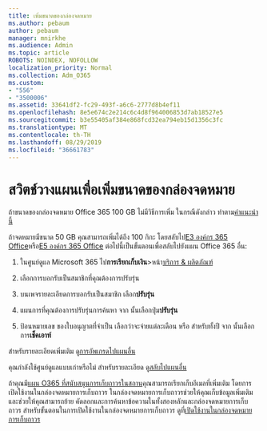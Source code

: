 ```yaml
---
title: เพิ่มขนาดของกล่องจดหมาย
ms.author: pebaum
author: pebaum
manager: mnirkhe
ms.audience: Admin
ms.topic: article
ROBOTS: NOINDEX, NOFOLLOW
localization_priority: Normal
ms.collection: Adm_O365
ms.custom:
- "556"
- "3500006"
ms.assetid: 33641df2-fc29-493f-a6c6-2777d8b4ef11
ms.openlocfilehash: 8e5e674c2e214c6c4d8f964006853d7ab18527e5
ms.sourcegitcommit: b3e55405af384e868fcd32ea794eb15d1356c3fc
ms.translationtype: MT
ms.contentlocale: th-TH
ms.lasthandoff: 08/29/2019
ms.locfileid: "36661783"
---
```

# <a name="switch-plans-to-increase-mailbox-size"></a>สวิตช์วางแผนเพื่อเพิ่มขนาดของกล่องจดหมาย

ถ้าขนาดของกล่องจดหมาย Office 365 100 GB ไม่มีวิธีการเพิ่ม ในกรณีดังกล่าว ทำตาม[คำแนะนำนี้](https://support.office.com/client/e57572ff-0ba7-4782-ba5d-cdac3142ea71)
  
ถ้าจดหมายมีขนาด 50 GB คุณสามารถเพิ่มได้ถึง 100 กิกะ โดยสลับไป[E3 องค์กร 365 Office](https://products.office.com/business/office-365-enterprise-e3-business-software)หรือ[E5 องค์กร 365 Office](https://products.office.com/business/office-365-enterprise-e5-business-software) ต่อไปนี้เป็นขั้นตอนเพื่อสลับไปยังแผน Office 365 อื่น:
  
1. ในศูนย์ดูแล Microsoft 365 ไป**การเรียกเก็บเงิน**\>หน้า[บริการ & ผลิตภัณฑ์](https://go.microsoft.com/fwlink/p/?linkid=842054)

2. เลือกการบอกรับเป็นสมาชิกที่คุณต้องการปรับรุ่น

3. บนเพจรายละเอียดการบอกรับเป็นสมาชิก เลือก**ปรับรุ่น**

4. แผนการที่คุณต้องการปรับรุ่นการค้นหา จาก นั้นเลือกปุ่ม**ปรับรุ่น**

5. ป้อนหมายเลข ของใบอนุญาตที่จำเป็น เลือกว่าจะจ่ายแต่ละเดือน หรือ สำหรับทั้งปี จาก นั้นเลือกการ**เช็คเอาท์**

สำหรับรายละเอียดเพิ่มเติม ดู[การอัพเกรดไปแผนอื่น](https://docs.microsoft.com/office365/admin/subscriptions-and-billing/upgrade-to-different-plan)

คุณกำลังใช้ศูนย์ดูแลแบบเก่าหรือไม่ สำหรับรายละเอียด ดู[สลับไปแผนอื่น](https://docs.microsoft.com/office365/admin/subscriptions-and-billing/switch-to-a-different-plan) 
  
ถ้าคุณมี[แผน O365 ที่สนับสนุนการเก็บถาวรในสถาน](https://docs.microsoft.com/office365/servicedescriptions/exchange-online-archiving-service-description/exchange-online-archiving-service-description)คุณสามารถเรียกเก็บอีเมลที่เพิ่มเติม โดยการเปิดใช้งานในกล่องจดหมายการเก็บถาวร  ในกล่องจดหมายการเก็บถาวรช่วยให้คุณเก็บข้อมูลเพิ่มเติม และช่วยให้คุณสามารถย้าย คัดลอกและการค้นหาข้อความในทั้งสองหลักและกล่องจดหมายการเก็บถาวร สำหรับขั้นตอนในการเปิดใช้งานในกล่องจดหมายการเก็บถาวร ดูที่[เปิดใช้งานในกล่องจดหมายการเก็บถาวร](https://docs.microsoft.com/office365/securitycompliance/enable-archive-mailboxes)
